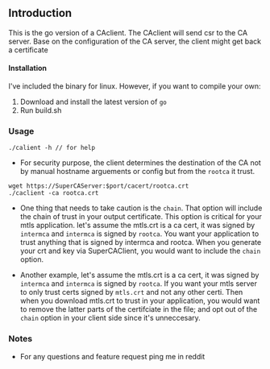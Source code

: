 ## Introduction ##
This is the go version of a CAclient. The CAclient will send csr to the CA server. Base on the configuration of the CA server, the client might get back a certificate


#### Installation ####
I've included the binary for linux. However, if you want to compile your own:
1. Download and install the latest version of `go`
2. Run build.sh

### Usage ###
```
./calient -h // for help
```
- For security purpose, the client determines the destination of the CA not by manual hostname arguements or config but from the `rootca` it trust. 
```
wget https://SuperCAServer:$port/cacert/rootca.crt
./caclient -ca rootca.crt
```
- One thing that needs to take caution is the `chain`. That option will include the chain of trust in your output certificate. This option is critical for your mtls application. let's assume the mtls.crt is a ca cert, it was signed by `intermca` and `intermca` is signed by `rootca`. You want your application to trust anything that is signed by intermca and rootca. When you generate your crt and key via SuperCAClient, you would want to include the `chain` option. 

- Another example, let's assume the mtls.crt is a ca cert, it was signed by `intermca` and `intermca` is signed by `rootca`. If you want your mtls server to only trust certs signed by `mtls.crt` and not any other certi. Then when you download mtls.crt to trust in your application, you would want to remove the latter parts of the certifciate in the file; and opt out of the `chain` option in your client side since it's unneccesary.

### Notes ###
- For any questions and feature request ping me in reddit 
